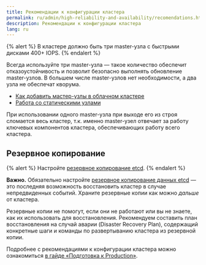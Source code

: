 ```yaml
---
title: Рекомендации к конфигурации кластера
permalink: ru/admin/high-reliability-and-availability/recomendations.html
description: Рекомендации к конфигурации кластера
lang: ru
---
```


{% alert %}
В кластере должно быть три master-узла с быстрыми дисками 400+ IOPS.
{% endalert %}

Всегда используйте три master-узла — такое количество обеспечит отказоустойчивость и позволит безопасно выполнять обновление master-узлов. В большем числе master-узлов нет необходимости, а два узла не обеспечат кворума.

- [Как добавить мастер-узлы в облачном кластере](https://deckhouse.ru/products/kubernetes-platform/documentation/v1/modules/control-plane-manager/faq.html#как-добавить-master-узлы-в-облачном-кластере-single-master-в-multi-master)
- [Работа со статическими узлами](https://deckhouse.ru/products/kubernetes-platform/documentation/latest/modules/node-manager/#работа-со-статическими-узлами)

При использовании одного master-узла при выходе его из строя сломается весь кластер, т.к. именно master-узел отвечает за работу ключевых компонентов кластера, обеспечивающих работу всего кластера.

## Резервное копирование

{% alert %}
Настройте [резервное копирование etcd](https://deckhouse.ru/products/kubernetes-platform/documentation/v1/modules/control-plane-manager/faq.html#как-сделать-бэкап-etcd-вручную).
{% endalert %}

**Важно.** Обязательно настройте [резервное копирование данных etcd](https://deckhouse.ru/products/kubernetes-platform/documentation/v1/modules/control-plane-manager/faq.html#как-сделать-бэкап-etcd-вручную) — это последняя возможность восстановить кластер в случае непредвиденных событий. Храните резервные копии как можно *дальше* от кластера.

Резервные копии не помогут, если они не работают или вы не знаете, как их использовать для восстановления. Рекомендуем составить план восстановления на случай аварии (Disaster Recovery Plan), содержащий конкретные шаги и команды по развертыванию кластера из резервной копии.

Подробнее с рекомендациями к конфигурации кластера можно ознакомиться [в гайде «Подготовка к Production»](/products/kubernetes-platform/guides/production.html).

